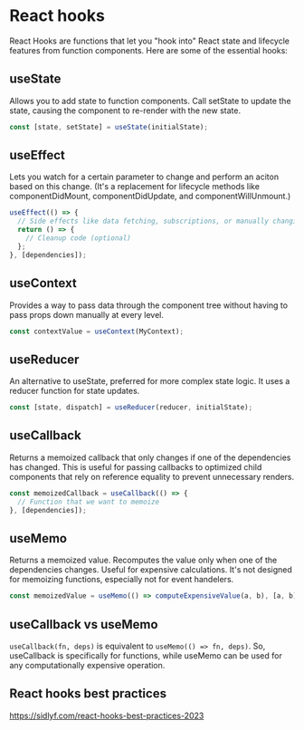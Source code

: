# React hooks

React Hooks are functions that let you "hook into" React state and lifecycle features from function components. Here are some of the essential hooks:

## useState
Allows you to add state to function components. Call setState to update the state, causing the component to re-render with the new state.

```javascript
const [state, setState] = useState(initialState);
```

## useEffect
Lets you watch for a certain parameter to change and perform an aciton based on this change. (It's a replacement for lifecycle methods like componentDidMount, componentDidUpdate, and componentWillUnmount.)

```javascript
useEffect(() => {
  // Side effects like data fetching, subscriptions, or manually changing the DOM.
  return () => {
    // Cleanup code (optional)
  };
}, [dependencies]);
```

## useContext

Provides a way to pass data through the component tree without having to pass props down manually at every level.

```javascript
const contextValue = useContext(MyContext);
```

## useReducer

An alternative to useState, preferred for more complex state logic. It uses a reducer function for state updates.

```javascript
const [state, dispatch] = useReducer(reducer, initialState);
```

## useCallback

Returns a memoized callback that only changes if one of the dependencies has changed. This is useful for passing callbacks to optimized child components that rely on reference equality to prevent unnecessary renders.

```javascript
const memoizedCallback = useCallback(() => {
  // Function that we want to memoize
}, [dependencies]);
```

## useMemo

Returns a memoized value. Recomputes the value only when one of the dependencies changes. Useful for expensive calculations.
It's not designed for memoizing functions, especially not for event handelers.

```javascript
const memoizedValue = useMemo(() => computeExpensiveValue(a, b), [a, b]);
```

## useCallback vs useMemo

`useCallback(fn, deps)` is equivalent to `useMemo(() => fn, deps)`. So, useCallback is specifically for functions, while useMemo can be used for any computationally expensive operation.

## React hooks best practices

https://sidlyf.com/react-hooks-best-practices-2023